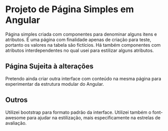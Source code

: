 # Projeto de Página Simples em Angular

Página simples criada com componentes para denominar alguns itens e atributos.
É uma página com finalidade apenas de criação para teste, portanto os valores na tabela são fictícios.
Há também componentes com atributos interdependentes no qual usei para estilizar alguns atributos.


## Página Sujeita à alterações

Pretendo ainda criar outra interface com conteúdo na mesma página para experimentar da estrutura modular do Angular.

## Outros

Utilizei bootstrap para formato padrão da interface.
Utilizei também o font-awesome para ajudar na estilização, mais especificamente na estrelas de avaliação.
